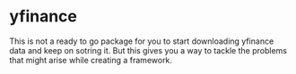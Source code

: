 # yfinance

This is not a ready to go package for you to start downloading yfinance data and keep on sotring it. But this gives you a way to tackle the problems that might arise while creating a framework. 
